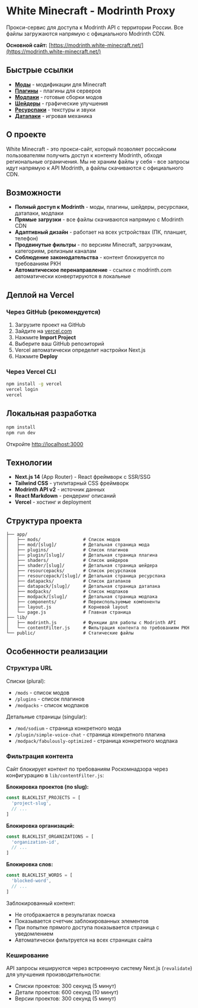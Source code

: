 # White Minecraft - Modrinth Proxy

Прокси-сервис для доступа к Modrinth API с территории России. Все файлы загружаются напрямую с официального Modrinth CDN.

**Основной сайт:** [https://modrinth.white-minecraft.net/](https://modrinth.white-minecraft.net/)

## Быстрые ссылки

- **[Моды](https://modrinth.white-minecraft.net/mods)** - модификации для Minecraft
- **[Плагины](https://modrinth.white-minecraft.net/plugins)** - плагины для серверов
- **[Модпаки](https://modrinth.white-minecraft.net/modpacks)** - готовые сборки модов
- **[Шейдеры](https://modrinth.white-minecraft.net/shaders)** - графические улучшения
- **[Ресурспаки](https://modrinth.white-minecraft.net/resourcepacks)** - текстуры и звуки
- **[Датапаки](https://modrinth.white-minecraft.net/datapacks)** - игровая механика

## О проекте

White Minecraft - это прокси-сайт, который позволяет российским пользователям получить доступ к контенту Modrinth, обходя региональные ограничения. Мы не храним файлы у себя - все запросы идут напрямую к API Modrinth, а файлы скачиваются с официального CDN.

## Возможности

- **Полный доступ к Modrinth** - моды, плагины, шейдеры, ресурспаки, датапаки, модпаки
- **Прямые загрузки** - все файлы скачиваются напрямую с Modrinth CDN
- **Адаптивный дизайн** - работает на всех устройствах (ПК, планшет, телефон)
- **Продвинутые фильтры** - по версиям Minecraft, загрузчикам, категориям, релизным каналам
- **Соблюдение законодательства** - контент блокируется по требованиям РКН
- **Автоматическое перенаправление** - ссылки с modrinth.com автоматически конвертируются в локальные

## Деплой на Vercel

### Через GitHub (рекомендуется)

1. Загрузите проект на GitHub
2. Зайдите на [vercel.com](https://vercel.com)
3. Нажмите **Import Project**
4. Выберите ваш GitHub репозиторий
5. Vercel автоматически определит настройки Next.js
6. Нажмите **Deploy**

### Через Vercel CLI

```bash
npm install -g vercel
vercel login
vercel
```

## Локальная разработка

```bash
npm install
npm run dev
```

Откройте [http://localhost:3000](http://localhost:3000)

## Технологии

- **Next.js 14** (App Router) - React фреймворк с SSR/SSG
- **Tailwind CSS** - утилитарный CSS фреймворк
- **Modrinth API v2** - источник данных
- **React Markdown** - рендеринг описаний
- **Vercel** - хостинг и deployment

## Структура проекта

```
├── app/
│   ├── mods/                # Список модов
│   ├── mod/[slug]/          # Детальная страница мода
│   ├── plugins/             # Список плагинов
│   ├── plugin/[slug]/       # Детальная страница плагина
│   ├── shaders/             # Список шейдеров
│   ├── shader/[slug]/       # Детальная страница шейдера
│   ├── resourcepacks/       # Список ресурспаков
│   ├── resourcepack/[slug]/ # Детальная страница ресурспака
│   ├── datapacks/           # Список датапаков
│   ├── datapack/[slug]/     # Детальная страница датапака
│   ├── modpacks/            # Список модпаков
│   ├── modpack/[slug]/      # Детальная страница модпака
│   ├── components/          # Переиспользуемые компоненты
│   ├── layout.js            # Корневой layout
│   └── page.js              # Главная страница
├── lib/
│   ├── modrinth.js          # Функции для работы с Modrinth API
│   └── contentFilter.js     # Фильтрация контента по требованиям РКН
└── public/                  # Статические файлы
```

## Особенности реализации

### Структура URL

Списки (plural):
- `/mods` - список модов
- `/plugins` - список плагинов
- `/modpacks` - список модпаков

Детальные страницы (singular):
- `/mod/sodium` - страница конкретного мода
- `/plugin/simple-voice-chat` - страница конкретного плагина
- `/modpack/fabulously-optimized` - страница конкретного модпака

### Фильтрация контента

Сайт блокирует контент по требованиям Роскомнадзора через конфигурацию в `lib/contentFilter.js`:

**Блокировка проектов (по slug):**
```javascript
const BLACKLIST_PROJECTS = [
  'project-slug',
  // ...
]
```

**Блокировка организаций:**
```javascript
const BLACKLIST_ORGANIZATIONS = [
  'organization-id',
  // ...
]
```

**Блокировка слов:**
```javascript
const BLACKLIST_WORDS = [
  'blocked-word',
  // ...
]
```

Заблокированный контент:
- Не отображается в результатах поиска
- Показывается счетчик заблокированных элементов
- При попытке прямого доступа показывается страница с уведомлением
- Автоматически фильтруется на всех страницах сайта

### Кеширование

API запросы кешируются через встроенную систему Next.js (`revalidate`) для улучшения производительности:
- Списки проектов: 300 секунд (5 минут)
- Детали проектов: 600 секунд (10 минут)
- Версии проектов: 300 секунд (5 минут)

